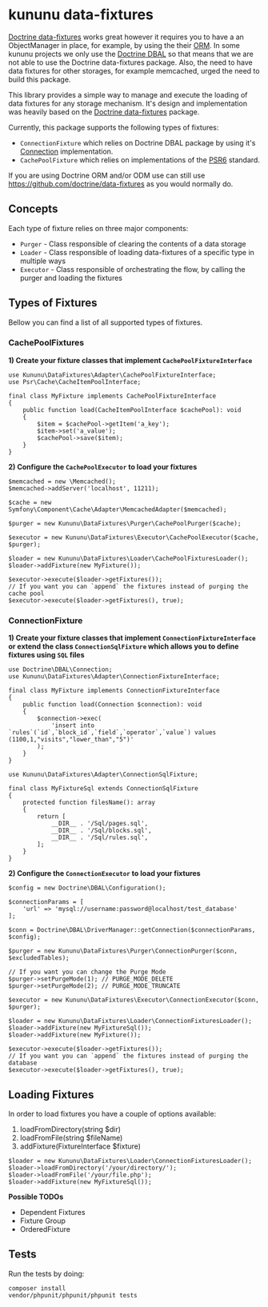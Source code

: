 # kununu data-fixtures

[Doctrine data-fixtures](https://github.com/doctrine/data-fixtures) works great however it requires you to have a an ObjectManager in place, for example, by using the their [ORM](https://github.com/doctrine/orm).
In some kununu projects we only use the [Doctrine DBAL](https://github.com/doctrine/dbal) so that means that we are not able to use the Doctrine data-fixtures package.
Also, the need to have data fixtures for other storages, for example memcached, urged the need to build this package.

This library provides a simple way to manage and execute the loading of data fixtures for any storage mechanism. It's design and implementation was heavily based on the [Doctrine data-fixtures](https://github.com/doctrine/data-fixtures) package.

Currently, this package supports the following types of fixtures:

- `ConnectionFixture` which relies on Doctrine DBAL package by using it's [Connection](https://github.com/doctrine/dbal/blob/master/lib/Doctrine/DBAL/Connection.php) implementation.
- `CachePoolFixture` which relies on implementations of the [PSR6](https://github.com/php-fig/cache) standard.

If you are using Doctrine ORM and/or ODM use can still use https://github.com/doctrine/data-fixtures as you would normally do.

## Concepts

Each type of fixture relies on three major components:

- `Purger` - Class responsible of clearing the contents of a data storage
- `Loader` - Class responsible of loading data-fixtures of a specific type in multiple ways
- `Executor` - Class responsible of orchestrating the flow, by calling the purger and loading the fixtures

## Types of Fixtures

Bellow you can find a list of all supported types of fixtures.

### CachePoolFixtures

**1) Create your fixture classes that implement `CachePoolFixtureInterface`**

```
use Kununu\DataFixtures\Adapter\CachePoolFixtureInterface;
use Psr\Cache\CacheItemPoolInterface;

final class MyFixture implements CachePoolFixtureInterface
{
    public function load(CacheItemPoolInterface $cachePool): void
    {
        $item = $cachePool->getItem('a_key');
        $item->set('a_value');
        $cachePool->save($item);
    }
}
```

**2) Configure the `CachePoolExecutor` to load your fixtures**

```
$memcached = new \Memcached();
$memcached->addServer('localhost', 11211);

$cache = new Symfony\Component\Cache\Adapter\MemcachedAdapter($memcached);

$purger = new Kununu\DataFixtures\Purger\CachePoolPurger($cache);

$executor = new Kununu\DataFixtures\Executor\CachePoolExecutor($cache, $purger);

$loader = new Kununu\DataFixtures\Loader\CachePoolFixturesLoader();
$loader->addFixture(new MyFixture());

$executor->execute($loader->getFixtures());
// If you want you can `append` the fixtures instead of purging the cache pool
$executor->execute($loader->getFixtures(), true);
```

### ConnectionFixture

**1) Create your fixture classes that implement `ConnectionFixtureInterface` or extend the class `ConnectionSqlFixture` which allows you to define fixtures using `SQL` files**

```
use Doctrine\DBAL\Connection;
use Kununu\DataFixtures\Adapter\ConnectionFixtureInterface;

final class MyFixture implements ConnectionFixtureInterface
{
    public function load(Connection $connection): void
    {
        $connection->exec(
            'insert into `rules`(`id`,`block_id`,`field`,`operator`,`value`) values (1100,1,"visits","lower_than","5")'
        );
    }
}
```

```
use Kununu\DataFixtures\Adapter\ConnectionSqlFixture;

final class MyFixtureSql extends ConnectionSqlFixture
{
    protected function filesName(): array
    {
        return [
            __DIR__ . '/Sql/pages.sql',
            __DIR__ . '/Sql/blocks.sql',
            __DIR__ . '/Sql/rules.sql',
        ];
    }
}
```

**2) Configure the `ConnectionExecutor` to load your fixtures**

```
$config = new Doctrine\DBAL\Configuration();

$connectionParams = [
    'url' => 'mysql://username:password@localhost/test_database'
];

$conn = Doctrine\DBAL\DriverManager::getConnection($connectionParams, $config);

$purger = new Kununu\DataFixtures\Purger\ConnectionPurger($conn, $excludedTables);

// If you want you can change the Purge Mode
$purger->setPurgeMode(1); // PURGE_MODE_DELETE
$purger->setPurgeMode(2); // PURGE_MODE_TRUNCATE

$executor = new Kununu\DataFixtures\Executor\ConnectionExecutor($conn, $purger);

$loader = new Kununu\DataFixtures\Loader\ConnectionFixturesLoader();
$loader->addFixture(new MyFixtureSql());
$loader->addFixture(new MyFixture());

$executor->execute($loader->getFixtures());
// If you want you can `append` the fixtures instead of purging the database
$executor->execute($loader->getFixtures(), true);
```

## Loading Fixtures

In order to load fixtures you have a couple of options available:

1) loadFromDirectory(string $dir)
2) loadFromFile(string $fileName)
3) addFixture(FixtureInterface $fixture)

```
$loader = new Kununu\DataFixtures\Loader\ConnectionFixturesLoader();
$loader->loadFromDirectory('/your/directory/');
$loader->loadFromFile('/your/file.php');
$loader->addFixture(new MyFixtureSql());
```

**Possible TODOs**

- Dependent Fixtures
- Fixture Group
- OrderedFixture

## Tests

Run the tests by doing:

```
composer install
vendor/phpunit/phpunit/phpunit tests
```
